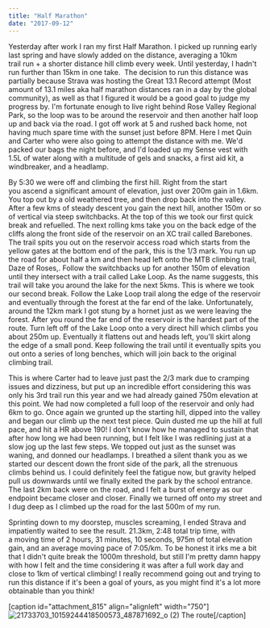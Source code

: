 ```yaml
---
title: "Half Marathon"
date: "2017-09-12"
---
```


Yesterday after work I ran my first Half Marathon. I picked up running early last spring and have slowly added on the distance, averaging a 10km trail run + a shorter distance hill climb every week. Until yesterday, I hadn't run further than 15km in one take.  The decision to run this distance was partially because Strava was hosting the Great 13.1 Record attempt (Most amount of 13.1 miles aka half marathon distances ran in a day by the global community), as well as that I figured it would be a good goal to judge my progress by. I'm fortunate enough to live right behind Rose Valley Regional Park, so the loop was to be around the reservoir and then another half loop up and back via the road. I got off work at 5 and rushed back home, not having much spare time with the sunset just before 8PM. Here I met Quin and Carter who were also going to attempt the distance with me. We'd packed our bags the night before, and I'd loaded up my Sense vest with 1.5L of water along with a multitude of gels and snacks, a first aid kit, a windbreaker, and a headlamp.

By 5:30 we were off and climbing the first hill. Right from the start you ascend a significant amount of elevation, just over 200m gain in 1.6km. You top out by a old weathered tree, and then drop back into the valley. After a few kms of steady descent you gain the next hill, another 150m or so of vertical via steep switchbacks. At the top of this we took our first quick break and refuelled. The next rolling kms take you on the back edge of the cliffs along the front side of the reservoir on an XC trail called Barebones. The trail spits you out on the reservoir access road which starts from the yellow gates at the bottom end of the park, this is the 1/3 mark. You run up the road for about half a km and then head left onto the MTB climbing trail, Daze of Roses,. Follow the switchbacks up for another 150m of elevation until they intersect with a trail called Lake Loop. As the name suggests, this trail will take you around the lake for the next 5kms. This is where we took our second break. Follow the Lake Loop trail along the edge of the reservoir and eventually through the forest at the far end of the lake. Unfortunately, around the 12km mark I got stung by a hornet just as we were leaving the forest. After you round the far end of the reservoir is the hardest part of the route. Turn left off of the Lake Loop onto a very direct hill which climbs you about 250m up. Eventually it flattens out and heads left, you'll skirt along the edge of a small pond. Keep following the trail until it eventually spits you out onto a series of long benches, which will join back to the original climbing trail.

This is where Carter had to leave just past the 2/3 mark due to cramping issues and dizziness, but put up an incredible effort considering this was only his 3rd trail run this year and we had already gained 750m elevation at this point. We had now completed a full loop of the reservoir and only had 6km to go. Once again we grunted up the starting hill, dipped into the valley and began our climb up the next test piece. Quin dusted me up the hill at full pace, and hit a HR above 190! I don't know how he managed to sustain that after how long we had been running, but I felt like I was redlining just at a slow jog up the last few steps. We topped out just as the sunset was waning, and donned our headlamps. I breathed a silent thank you as we started our descent down the front side of the park, all the strenuous climbs behind us. I could definitely feel the fatigue now, but gravity helped pull us downwards until we finally exited the park by the school entrance. The last 2km back were on the road, and I felt a burst of energy as our endpoint became closer and closer. Finally we turned off onto my street and I dug deep as I climbed up the road for the last 500m of my run.

Sprinting down to my doorstep, muscles screaming, I ended Strava and impatiently waited to see the result. 21.3km, 2:48 total trip time, with a moving time of 2 hours, 31 minutes, 10 seconds, 975m of total elevation gain, and an average moving pace of 7:05/km. To be honest it irks me a bit that I didn't quite break the 1000m threshold, but still I'm pretty damn happy with how I felt and the time considering it was after a full work day and close to 1km of vertical climbing! I really recommend going out and trying to run this distance if it's been a goal of yours, as you might find it's a lot more obtainable than you think!

\[caption id="attachment\_815" align="alignleft" width="750"\]![21733703_10159244418500573_487871692_o (2)](images/21733703_10159244418500573_487871692_o-2.jpg) The route\[/caption\]
